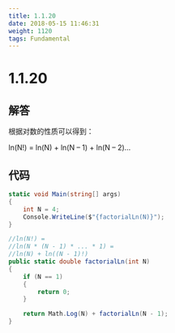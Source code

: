 ```yaml
---
title: 1.1.20
date: 2018-05-15 11:46:31
weight: 1120
tags: Fundamental
---
```


# 1.1.20


## 解答

根据对数的性质可以得到：

ln(N!) = ln(N) + ln(N – 1) + ln(N – 2)…

## 代码

```csharp
static void Main(string[] args)
{
    int N = 4;
    Console.WriteLine($"{factorialLn(N)}");
}

//ln(N!) =
//ln(N * (N - 1) * ... * 1) =
//ln(N) + ln((N - 1)!)
public static double factorialLn(int N)
{
    if (N == 1)
    {
        return 0;
    }

    return Math.Log(N) + factorialLn(N - 1);
}
```

